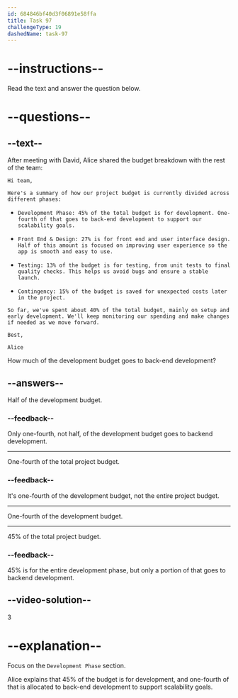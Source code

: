 ```yaml
---
id: 684846bf40d3f06891e58ffa
title: Task 97
challengeType: 19
dashedName: task-97
---
```


<!-- READING -->

# --instructions--

Read the text and answer the question below.

# --questions--

## --text--

After meeting with David, Alice shared the budget breakdown with the rest of the team:

`Hi team,`

`Here's a summary of how our project budget is currently divided across different phases:`

- `Development Phase: 45% of the total budget is for development. One-fourth of that goes to back-end development to support our scalability goals.`

- `Front End & Design: 27% is for front end and user interface design. Half of this amount is focused on improving user experience so the app is smooth and easy to use.`

- `Testing: 13% of the budget is for testing, from unit tests to final quality checks. This helps us avoid bugs and ensure a stable launch.`

- `Contingency: 15% of the budget is saved for unexpected costs later in the project.`

`So far, we've spent about 40% of the total budget, mainly on setup and early development. We'll keep monitoring our spending and make changes if needed as we move forward.`

`Best,`

`Alice`

How much of the development budget goes to back-end development?

## --answers--

Half of the development budget.

### --feedback--

Only one-fourth, not half, of the development budget goes to backend development.

---

One-fourth of the total project budget.

### --feedback--

It's one-fourth of the development budget, not the entire project budget.

---

One-fourth of the development budget.

---

45% of the total project budget.

### --feedback--

45% is for the entire development phase, but only a portion of that goes to backend development.

## --video-solution--

3

# --explanation--

Focus on the `Development Phase` section.

Alice explains that 45% of the budget is for development, and one-fourth of that is allocated to back-end development to support scalability goals.
